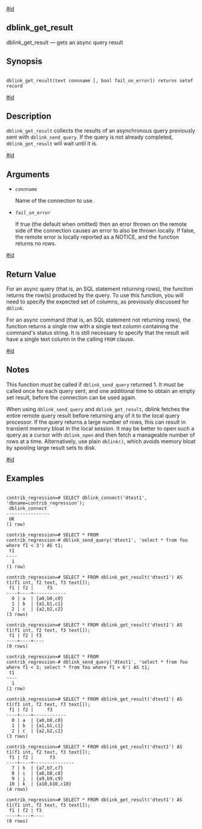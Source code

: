 [#id](#CONTRIB-DBLINK-GET-RESULT)

## dblink\_get\_result

dblink\_get\_result — gets an async query result

## Synopsis

```

dblink_get_result(text connname [, bool fail_on_error]) returns setof record
```

[#id](#id-1.11.7.22.18.5)

## Description

`dblink_get_result` collects the results of an asynchronous query previously sent with `dblink_send_query`. If the query is not already completed, `dblink_get_result` will wait until it is.

[#id](#id-1.11.7.22.18.6)

## Arguments

* *`connname`*

  Name of the connection to use.

* *`fail_on_error`*

  If true (the default when omitted) then an error thrown on the remote side of the connection causes an error to also be thrown locally. If false, the remote error is locally reported as a NOTICE, and the function returns no rows.

[#id](#id-1.11.7.22.18.7)

## Return Value

For an async query (that is, an SQL statement returning rows), the function returns the row(s) produced by the query. To use this function, you will need to specify the expected set of columns, as previously discussed for `dblink`.

For an async command (that is, an SQL statement not returning rows), the function returns a single row with a single text column containing the command's status string. It is still necessary to specify that the result will have a single text column in the calling `FROM` clause.

[#id](#id-1.11.7.22.18.8)

## Notes

This function *must* be called if `dblink_send_query` returned 1. It must be called once for each query sent, and one additional time to obtain an empty set result, before the connection can be used again.

When using `dblink_send_query` and `dblink_get_result`, dblink fetches the entire remote query result before returning any of it to the local query processor. If the query returns a large number of rows, this can result in transient memory bloat in the local session. It may be better to open such a query as a cursor with `dblink_open` and then fetch a manageable number of rows at a time. Alternatively, use plain `dblink()`, which avoids memory bloat by spooling large result sets to disk.

[#id](#id-1.11.7.22.18.9)

## Examples

```

contrib_regression=# SELECT dblink_connect('dtest1', 'dbname=contrib_regression');
 dblink_connect
----------------
 OK
(1 row)

contrib_regression=# SELECT * FROM
contrib_regression-# dblink_send_query('dtest1', 'select * from foo where f1 < 3') AS t1;
 t1
----
  1
(1 row)

contrib_regression=# SELECT * FROM dblink_get_result('dtest1') AS t1(f1 int, f2 text, f3 text[]);
 f1 | f2 |     f3
----+----+------------
  0 | a  | {a0,b0,c0}
  1 | b  | {a1,b1,c1}
  2 | c  | {a2,b2,c2}
(3 rows)

contrib_regression=# SELECT * FROM dblink_get_result('dtest1') AS t1(f1 int, f2 text, f3 text[]);
 f1 | f2 | f3
----+----+----
(0 rows)

contrib_regression=# SELECT * FROM
contrib_regression-# dblink_send_query('dtest1', 'select * from foo where f1 < 3; select * from foo where f1 > 6') AS t1;
 t1
----
  1
(1 row)

contrib_regression=# SELECT * FROM dblink_get_result('dtest1') AS t1(f1 int, f2 text, f3 text[]);
 f1 | f2 |     f3
----+----+------------
  0 | a  | {a0,b0,c0}
  1 | b  | {a1,b1,c1}
  2 | c  | {a2,b2,c2}
(3 rows)

contrib_regression=# SELECT * FROM dblink_get_result('dtest1') AS t1(f1 int, f2 text, f3 text[]);
 f1 | f2 |      f3
----+----+---------------
  7 | h  | {a7,b7,c7}
  8 | i  | {a8,b8,c8}
  9 | j  | {a9,b9,c9}
 10 | k  | {a10,b10,c10}
(4 rows)

contrib_regression=# SELECT * FROM dblink_get_result('dtest1') AS t1(f1 int, f2 text, f3 text[]);
 f1 | f2 | f3
----+----+----
(0 rows)
```
